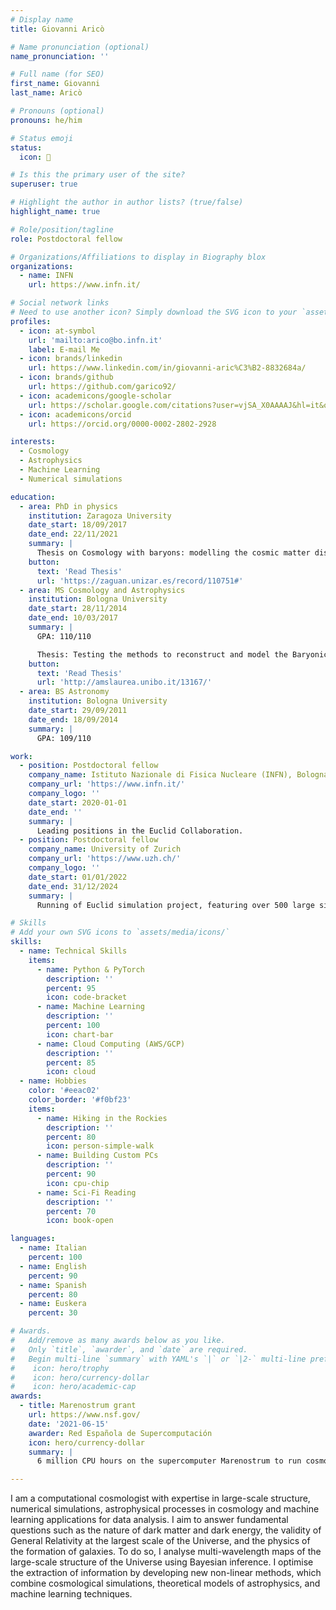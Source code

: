 ```yaml
---
# Display name
title: Giovanni Aricò

# Name pronunciation (optional)
name_pronunciation: ''

# Full name (for SEO)
first_name: Giovanni
last_name: Aricò

# Pronouns (optional)
pronouns: he/him

# Status emoji
status:
  icon: 🚀

# Is this the primary user of the site?
superuser: true

# Highlight the author in author lists? (true/false)
highlight_name: true

# Role/position/tagline
role: Postdoctoral fellow

# Organizations/Affiliations to display in Biography blox
organizations:
  - name: INFN
    url: https://www.infn.it/

# Social network links
# Need to use another icon? Simply download the SVG icon to your `assets/media/icons/` folder.
profiles:
  - icon: at-symbol
    url: 'mailto:arico@bo.infn.it'
    label: E-mail Me
  - icon: brands/linkedin
    url: https://www.linkedin.com/in/giovanni-aric%C3%B2-8832684a/
  - icon: brands/github
    url: https://github.com/garico92/
  - icon: academicons/google-scholar
    url: https://scholar.google.com/citations?user=vjSA_X0AAAAJ&hl=it&oi=ao
  - icon: academicons/orcid
    url: https://orcid.org/0000-0002-2802-2928

interests:
  - Cosmology
  - Astrophysics
  - Machine Learning
  - Numerical simulations

education:
  - area: PhD in physics
    institution: Zaragoza University
    date_start: 18/09/2017
    date_end: 22/11/2021
    summary: |
      Thesis on Cosmology with baryons: modelling the cosmic matter distribution for Large-Scale Structure analyses. Supervised by Prof. Raul Angulo and Dr. Carlos Hern´andez-Monteagudo
    button:
      text: 'Read Thesis'
      url: 'https://zaguan.unizar.es/record/110751#'
  - area: MS Cosmology and Astrophysics
    institution: Bologna University
    date_start: 28/11/2014
    date_end: 10/03/2017
    summary: |
      GPA: 110/110

      Thesis: Testing the methods to reconstruct and model the Baryonic Acoustic Oscillations of different tracers using N-body simulations
    button:
      text: 'Read Thesis'
      url: 'http://amslaurea.unibo.it/13167/'  
  - area: BS Astronomy
    institution: Bologna University
    date_start: 29/09/2011
    date_end: 18/09/2014
    summary: |
      GPA: 109/110

work:
  - position: Postdoctoral fellow
    company_name: Istituto Nazionale di Fisica Nucleare (INFN), Bologna, Italy
    company_url: 'https://www.infn.it/'
    company_logo: ''
    date_start: 2020-01-01
    date_end: ''
    summary: | 
      Leading positions in the Euclid Collaboration.
  - position: Postdoctoral fellow
    company_name: University of Zurich
    company_url: 'https://www.uzh.ch/'
    company_logo: ''
    date_start: 01/01/2022
    date_end: 31/12/2024
    summary: |
      Running of Euclid simulation project, featuring over 500 large simulations for a total of 72 million core hours

# Skills
# Add your own SVG icons to `assets/media/icons/`
skills:
  - name: Technical Skills
    items:
      - name: Python & PyTorch
        description: ''
        percent: 95
        icon: code-bracket
      - name: Machine Learning
        description: ''
        percent: 100
        icon: chart-bar
      - name: Cloud Computing (AWS/GCP)
        description: ''
        percent: 85
        icon: cloud
  - name: Hobbies
    color: '#eeac02'
    color_border: '#f0bf23'
    items:
      - name: Hiking in the Rockies
        description: ''
        percent: 80
        icon: person-simple-walk
      - name: Building Custom PCs
        description: ''
        percent: 90
        icon: cpu-chip
      - name: Sci-Fi Reading
        description: ''
        percent: 70
        icon: book-open

languages:
  - name: Italian
    percent: 100
  - name: English
    percent: 90
  - name: Spanish
    percent: 80
  - name: Euskera
    percent: 30

# Awards.
#   Add/remove as many awards below as you like.
#   Only `title`, `awarder`, and `date` are required.
#   Begin multi-line `summary` with YAML's `|` or `|2-` multi-line prefix and indent 2 spaces below.
#    icon: hero/trophy
#    icon: hero/currency-dollar
#    icon: hero/academic-cap
awards:
  - title: Marenostrum grant
    url: https://www.nsf.gov/
    date: '2021-06-15'
    awarder: Red Española de Supercomputación
    icon: hero/currency-dollar
    summary: |
      6 million CPU hours on the supercomputer Marenostrum to run cosmological simulations.

---
```


I am a computational cosmologist with expertise in large-scale structure, numerical simulations, astrophysical processes in cosmology and machine learning applications for data analysis. I aim to answer fundamental questions such as the nature of dark matter and dark energy, the validity of General Relativity at the largest scale of the Universe, and the physics of the formation of galaxies. To do so, I analyse multi-wavelength maps of the large-scale structure of the Universe using Bayesian inference. I optimise the extraction of information by developing new non-linear methods, which combine cosmological simulations, theoretical models of astrophysics, and machine learning techniques. 
